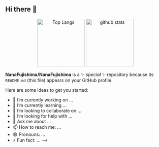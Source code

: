## Hi there 👋

<p align="center"> 
  <img alt="Top Langs" height="150px" src="https://github-readme-stats.vercel.app/api/top-langs/?username=NanaFujishima&layout=compact&theme=dracula" />
  <img alt="github stats" height="150px" src="https://github-readme-stats.vercel.app/api?username=NanaFujishima&theme=dracula&show_icons=true" />
</p>


**NanaFujishima/NanaFujishima** is a ✨ _special_ ✨ repository because its `README.md` (this file) appears on your GitHub profile.

Here are some ideas to get you started:

- 🔭 I’m currently working on ...
- 🌱 I’m currently learning ...
- 👯 I’m looking to collaborate on ...
- 🤔 I’m looking for help with ...
- 💬 Ask me about ...
- 📫 How to reach me: ...
- 😄 Pronouns: ...
- ⚡ Fun fact: ...
-->
